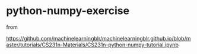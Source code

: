 # python-numpy-exercise

from 


https://github.com/machinelearningblr/machinelearningblr.github.io/blob/master/tutorials/CS231n-Materials/CS231n-python-numpy-tutorial.ipynb
